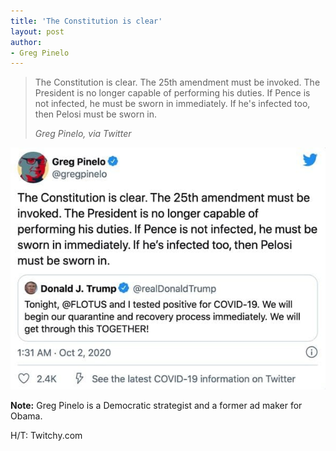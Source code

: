 ```yaml
---
title: 'The Constitution is clear'
layout: post
author:
- Greg Pinelo
---
```


> The Constitution is clear. The 25th amendment must be invoked. The President is no longer capable of performing his duties. If Pence is not infected, he must be sworn in immediately. If he's infected too, then Pelosi must be sworn in.
>
> <cite>Greg Pinelo, via Twitter</cite>

![Greg Pinelo](/assets/2020-10-02-Twitter.jpg "Greg Pinelo: The Constitution is clear")

**Note:** Greg Pinelo is a Democratic strategist and a former ad maker for Obama.

H/T: Twitchy.com

